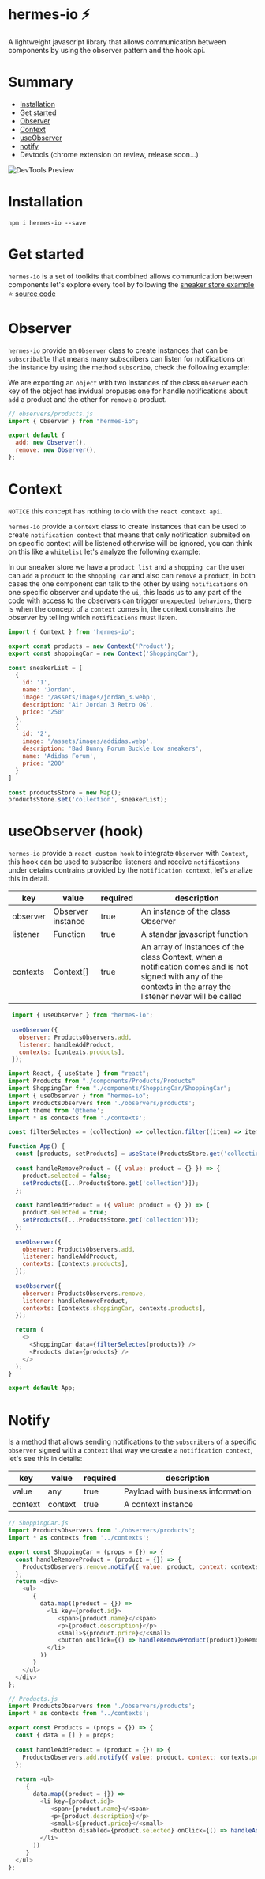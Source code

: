# hermes-io ⚡
A lightweight javascript library that allows communication between components by using the observer pattern and the hook api.

# Summary
- [Installation](#installation)
- [Get started](#get-started)
- [Observer](#observer)
- [Context](#context)
- [useObserver](#useobserver-hook)
- [notify](#notify)
- Devtools (chrome extension on review, release soon...)

![DevTools Preview](https://raw.githubusercontent.com/Maxtermax/hermes-io-devtools/master/demo.gif)

# Installation
```
npm i hermes-io --save
```

# Get started
`hermes-io` is a set of toolkits that combined allows communication between components let's explore every tool by following the [sneaker store example ](https://sneaker-store-1.vercel.app/) ⭐
[source code](https://github.com/Maxtermax/sneaker-store)

# Observer
`hermes-io` provide an `Observer` class to create instances that can be `subscribable` that means many subscribers can listen for notifications on the instance by using the method `subscribe`, check the following example:

We are exporting an `object` with two instances of the class `Observer` each key of the object has invidual propuses one for handle notifications about `add` a product and the other for `remove` a product.

```javascript
// observers/products.js
import { Observer } from "hermes-io";

export default {
  add: new Observer(),
  remove: new Observer(),
};
```

# Context
`NOTICE` this concept has nothing to do with the `react context api`.

`hermes-io` provide a `Context` class to create instances that can be used to create `notification context` that means that only notification 
submited on on specific context will be listened otherwise will be ignored, you can think on this like a `whitelist` let's analyze the following example:

In our sneaker store we have a `product list` and a `shopping car` the user can `add` a `product` to the `shopping car`
and also can `remove` a `product`, in both cases the one component can talk to the other by using `notifications` 
on one specific observer and update the `ui`, this leads us to any part of the code with access to the observers can trigger `unexpected behaviors`,
there is when the concept of a `context` comes in, the context constrains the observer by telling which `notifications` must listen.

```javascript
import { Context } from 'hermes-io';

export const products = new Context('Product');
export const shoppingCar = new Context('ShoppingCar');
```
 

```javascript
const sneakerList = [
  {
    id: '1',
    name: 'Jordan',
    image: '/assets/images/jordan_3.webp',
    description: 'Air Jordan 3 Retro OG',
    price: '250'
  },
  {
    id: '2',
    image: '/assets/images/addidas.webp',
    description: 'Bad Bunny Forum Buckle Low sneakers',
    name: 'Adidas Forum',
    price: '200'
  }
]

const productsStore = new Map();
productsStore.set('collection', sneakerList); 
```

# useObserver (hook)
`hermes-io` provide a `react custom hook` to integrate `Observer` with `Context`, this hook can be used to subscribe listeners and receive `notifications` under cetains contrains provided by the `notification context`, let's analize this in detail.

| key      | value             | required | description                                                                                                                                                     |
|----------|-------------------|----------|-----------------------------------------------------------------------------------------------------------------------------------------------------------------|
| observer | Observer instance | true     | An instance of the class Observer                                                                                                                               |
| listener | Function          | true     | A standar javascript function                                                                                                                                   |
| contexts | Context[]    | true     | An array of instances of the class Context, when a notification comes and is not signed with any of the contexts in the array the listener never will be called |


```javascript
 import { useObserver } from "hermes-io";
  
 useObserver({
   observer: ProductsObservers.add,
   listener: handleAddProduct,
   contexts: [contexts.products],
 });
```

```javascript
import React, { useState } from "react";
import Products from "./components/Products/Products"
import ShoppingCar from "./components/ShoppingCar/ShoppingCar";
import { useObserver } from "hermes-io";
import ProductsObservers from './observers/products';
import theme from '@theme';
import * as contexts from './contexts';

const filterSelectes = (collection) => collection.filter((item) => item.selected); //filter selectes products

function App() {
  const [products, setProducts] = useState(ProductsStore.get('collection'));
  
  const handleRemoveProduct = ({ value: product = {} }) => {
    product.selected = false;
    setProducts([...ProductsStore.get('collection')]);
  };
  
  const handleAddProduct = ({ value: product = {} }) => {
    product.selected = true;
    setProducts([...ProductsStore.get('collection')]);
  };
  
  useObserver({
    observer: ProductsObservers.add,
    listener: handleAddProduct,
    contexts: [contexts.products],
  });
  
  useObserver({
    observer: ProductsObservers.remove,
    listener: handleRemoveProduct,
    contexts: [contexts.shoppingCar, contexts.products],
  });

  return (
    <>
      <ShoppingCar data={filterSelectes(products)} />
      <Products data={products} />
    </>
  );
}

export default App;

```
# Notify
Is a method that allows sending notifications to the `subscribers` of a specific `observer` signed with a `context` that way we create a `notification context`, let's see this in details:
  
  | key     | value   | required | description                       |
|---------|---------|----------|-----------------------------------|
| value   | any     | true     | Payload with business information |
| context | context | true     | A context instance                |
  

```javascript
// ShoppingCar.js
import ProductsObservers from './observers/products';
import * as contexts from '../contexts';

export const ShoppingCar = (props = {}) => {
  const handleRemoveProduct = (product = {}) => {
    ProductsObservers.remove.notify({ value: product, context: contexts.shoppingCar });
  };
  return <div>
    <ul>
       {
         data.map((product = {}) =>
           <li key={product.id}>
              <span>{product.name}</<span>
              <p>{product.description}</p>
              <small>${product.price}</<small>
              <button onClick={() => handleRemoveProduct(product)}>Remove</<button>
           </li>
         ))
       }
    </ul>
  </div>
};
```
```javascript
// Products.js
import ProductsObservers from './observers/products';
import * as contexts from '../contexts';

export const Products = (props = {}) => {
  const { data = [] } = props; 
  
  const handleAddProduct = (product = {}) => {
    ProductsObservers.add.notify({ value: product, context: contexts.products });
  };
  
  return <ul>
     {
       data.map((product = {}) =>
         <li key={product.id}>
            <span>{product.name}</<span>
            <p>{product.description}</p>
            <small>${product.price}</<small>
            <button disabled={product.selected} onClick={() => handleAddProduct(product)}>Add to car</<button>
         </li>
       ))
     }
  </ul>
};
```




